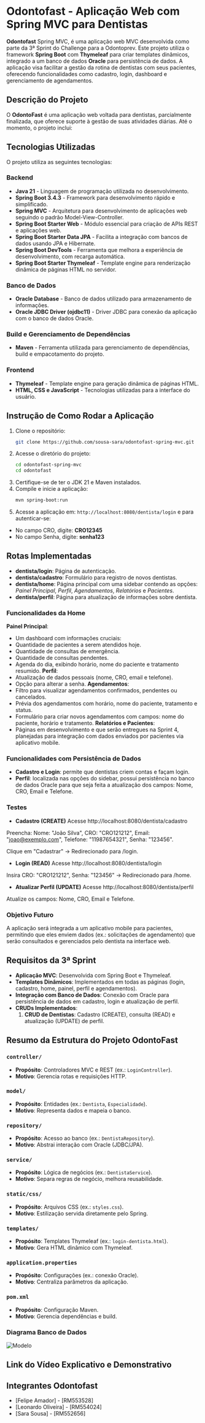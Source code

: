 # Odontofast - Aplicação Web com Spring MVC para Dentistas

**Odontofast** Spring MVC, é uma aplicação web MVC desenvolvida como parte da 3ª Sprint do Challenge para a Odontoprev. Este projeto utiliza o framework **Spring Boot** com **Thymeleaf** para criar templates dinâmicos, integrado a um banco de dados **Oracle** para persistência de dados. A aplicação visa facilitar a gestão da rotina de dentistas com seus pacientes, oferecendo funcionalidades como cadastro, login, dashboard e gerenciamento de agendamentos.

## Descrição do Projeto
O **OdontoFast** é uma aplicação web voltada para dentistas, parcialmente finalizada, que oferece suporte à gestão de suas atividades diárias. Até o momento, o projeto inclui:

## Tecnologias Utilizadas

O projeto utiliza as seguintes tecnologias:

### Backend
- **Java 21** - Linguagem de programação utilizada no desenvolvimento.
- **Spring Boot 3.4.3** - Framework para desenvolvimento rápido e simplificado.
- **Spring MVC** - Arquitetura para desenvolvimento de aplicações web seguindo o padrão Model-View-Controller.
- **Spring Boot Starter Web** - Módulo essencial para criação de APIs REST e aplicações web.
- **Spring Boot Starter Data JPA** - Facilita a integração com bancos de dados usando JPA e Hibernate.
- **Spring Boot DevTools** - Ferramenta que melhora a experiência de desenvolvimento, com recarga automática.
- **Spring Boot Starter Thymeleaf** - Template engine para renderização dinâmica de páginas HTML no servidor.

### Banco de Dados
- **Oracle Database** - Banco de dados utilizado para armazenamento de informações.
- **Oracle JDBC Driver (ojdbc11)** - Driver JDBC para conexão da aplicação com o banco de dados Oracle.

### Build e Gerenciamento de Dependências
- **Maven** - Ferramenta utilizada para gerenciamento de dependências, build e empacotamento do projeto.

### Frontend
- **Thymeleaf** - Template engine para geração dinâmica de páginas HTML.
- **HTML, CSS e JavaScript** - Tecnologias utilizadas para a interface do usuário.

## Instrução de Como Rodar a Aplicação  

   1. Clone o repositório:
      ```bash
      git clone https://github.com/sousa-sara/odontofast-spring-mvc.git
      ```
   2. Acesse o diretório do projeto:
      ```bash
      cd odontofast-spring-mvc
      cd odontofast
      ```
   3. Certifique-se de ter o JDK 21 e Maven instalados.
   4. Compile e inicie a aplicação:
      ```bash
      mvn spring-boot:run
      ```
   5. Acesse a aplicação em: `http://localhost:8080/dentista/login` e para autenticar-se:
   -  No campo CRO, digite: **CRO12345**
   -  No campo Senha, digite: **senha123**

## Rotas Implementadas
  - **dentista/login**: Página de autenticação.
  - **dentista/cadastro**: Formulário para registro de novos dentistas.
  - **dentista/home**: Página principal com uma sidebar contendo as opções: *Painel Principal*, *Perfil*, *Agendamentos*, *Relatórios* e *Pacientes*.
  - **dentista/perfil**: Página para atualização de informações sobre dentista.

### Funcionalidades da Home
**Painel Principal**:
   - Um dashboard com informações cruciais:
   - Quantidade de pacientes a serem atendidos hoje.
   - Quantidade de consultas de emergência.
   - Quantidade de consultas pendentes.
   - Agenda do dia, exibindo horário, nome do paciente e tratamento resumido.
**Perfil**:
   - Atualização de dados pessoais (nome, CRO, email e telefone).
   - Opção para alterar a senha.
**Agendamentos**:
   - Filtro para visualizar agendamentos confirmados, pendentes ou cancelados.
   - Prévia dos agendamentos com horário, nome do paciente, tratamento e status.
   - Formulário para criar novos agendamentos com campos: nome do paciente, horário e tratamento.
**Relatórios e Pacientes**:
   - Páginas em desenvolvimento e que serão entregues na Sprint 4, planejadas para integração com dados enviados por pacientes via aplicativo mobile.

### Funcionalidades com Persistência de Dados
- **Cadastro e Login**: permite que dentistas criem contas e façam login.
- **Perfil**: localizada nas opções do sidebar, possui persistência no banco de dados Oracle para que seja feita a atualização dos campos: Nome, CRO, Email e Telefone.

### Testes
- **Cadastro (CREATE)**
Acesse http://localhost:8080/dentista/cadastro

Preencha: Nome: "João Silva", CRO: "CRO121212", Email: "joao@exemplo.com", Telefone: "11987654321", Senha: "123456".

Clique em "Cadastrar" → Redirecionado para /login.

- **Login (READ)**
Acesse http://localhost:8080/dentista/login

Insira CRO: "CRO121212", Senha: "123456" → Redirecionado para /home.

- **Atualizar Perfil (UPDATE)**
Acesse http://localhost:8080/dentista/perfil

Atualize os campos: Nome, CRO, Email e Telefone.

### Objetivo Futuro
A aplicação será integrada a um aplicativo mobile para pacientes, permitindo que eles enviem dados (ex.: solicitações de agendamento) que serão consultados e gerenciados pelo dentista na interface web.

## Requisitos da 3ª Sprint
- **Aplicação MVC**: Desenvolvida com Spring Boot e Thymeleaf.
- **Templates Dinâmicos**: Implementados em todas as páginas (login, cadastro, home, painel, perfil e agendamentos).
- **Integração com Banco de Dados**: Conexão com Oracle para persistência de dados em cadastro, login e atualização de perfil.
- **CRUDs Implementados**:
  1. **CRUD de Dentistas**: Cadastro (CREATE), consulta (READ) e atualização (UPDATE) de perfil.

## Resumo da Estrutura do Projeto OdontoFast

### `controller/`
- **Propósito**: Controladores MVC e REST (ex.: `LoginController`).
- **Motivo**: Gerencia rotas e requisições HTTP.

### `model/`
- **Propósito**: Entidades (ex.: `Dentista`, `Especialidade`).
- **Motivo**: Representa dados e mapeia o banco.

### `repository/`
- **Propósito**: Acesso ao banco (ex.: `DentistaRepository`).
- **Motivo**: Abstrai interação com Oracle (JDBC/JPA).

### `service/`
- **Propósito**: Lógica de negócios (ex.: `DentistaService`).
- **Motivo**: Separa regras de negócio, melhora reusabilidade.

### `static/css/`
- **Propósito**: Arquivos CSS (ex.: `styles.css`).
- **Motivo**: Estilização servida diretamente pelo Spring.

### `templates/`
- **Propósito**: Templates Thymeleaf (ex.: `login-dentista.html`).
- **Motivo**: Gera HTML dinâmico com Thymeleaf.

### `application.properties`
- **Propósito**: Configurações (ex.: conexão Oracle).
- **Motivo**: Centraliza parâmetros da aplicação.

### `pom.xml`
- **Propósito**: Configuração Maven.
- **Motivo**: Gerencia dependências e build.

### Diagrama Banco de Dados
![Modelo](images-readme/modelo.jpg)


## Link do Vídeo Explicativo e Demonstrativo

## Integrantes Odontofast
- [Felipe Amador] - [RM553528]
- [Leonardo Oliveira] - [RM554024]
- [Sara Sousa] - [RM552656]
